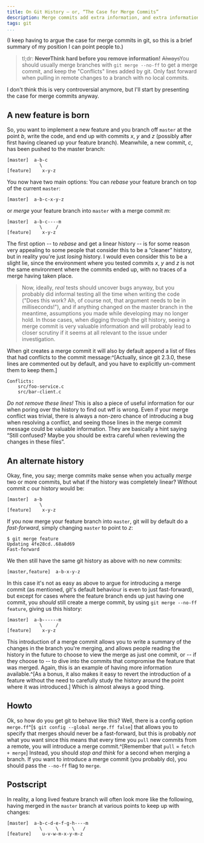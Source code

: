 ```yaml
---
title: On Git History – or, “The Case for Merge Commits”
description: Merge commits add extra information, and extra information is most often a good thing
tags: git
...
```


(I keep having to argue the case for merge commits in git, so this is a brief
summary of my position I can point people to.)

> tl;dr: **~~Never~~Think hard before you remove information!** ~~Always~~You
> should usually merge branches with `git merge --no-ff` to get a merge commit,
> and keep the "Conflicts" lines added by git. Only fast forward when pulling
> in remote changes to a branch with no local commits.

I don't think this is very controversial anymore, but I'll start by presenting
the case for merge commits anyway.

## A new feature is born

So, you want to implement a new feature and you branch off `master` at the
point *b*, write the code, and end up with commits *x*, *y* and *z* (possibly
after first having cleaned up your feature branch). Meanwhile, a new commit,
*c*, has been pushed to the master branch:

    [master]  a-b-c
                \
    [feature]    x-y-z

You now have two main options: You can *rebase* your feature branch on top of
the current `master`:

    [master]  a-b-c-x-y-z

or *merge* your feature branch into `master` with a merge commit *m*:

    [master]  a-b-c----m
                \     /
    [feature]    x-y-z

The first option -- to *rebase* and get a linear history -- is for some reason
very appealing to some people that consider this to be a “cleaner” history, but
in reality you're just *losing* history. I would even consider this to be
a slight lie, since the environment where you tested commits *x*, *y* and *z*
is not the same environment where the commits ended up, with no traces of
a merge having taken place.

> Now, ideally, *real* tests should uncover bugs anyway, but you probably did
informal testing all the time when writing the code ("Does this work? Ah, of
course not, that argument needs to be in milliseconds!"), and if anything
changed on the master branch in the meantime, assumptions you made while
developing may no longer hold. In those cases, when digging through the git
history, seeing a merge commit is very valuable information and will probably
lead to closer scrutiny if it seems at all relevant to the issue under
investigation.

When git creates a merge commit it will also by default append a list of files
that had conflicts to the commit message:^[Actually, since git 2.3.0, these
lines are commented out by default, and you have to explicitly un-comment them
to keep them.]

    Conflicts:
        src/foo-service.c
        src/bar-client.c

*Do not remove these lines!* This is also a piece of useful information for our
when poring over the history to find out wtf is wrong. Even if your merge
conflict was trivial, there is always a non-zero chance of introducing a bug
when resolving a conflict, and seeing those lines in the merge commit message
could be valuable information. They are basically a hint saying “Still confused?
Maybe you should be extra careful when reviewing the changes in these files”.

## An alternate history

Okay, fine, you say; merge commits make sense when you actually *merge* two or
more commits, but what if the history was completely linear? Without commit *c*
our history would be:

    [master]  a-b
                \
    [feature]    x-y-z

If you now merge your feature branch into `master`, git will by default do
a *fast-forward*, simply changing `master` to point to *z*:

    $ git merge feature
    Updating 4fe28cd..68a8d69
    Fast-forward

We then still have the same git history as above with no new commits:

    [master,feature]  a-b-x-y-z

In this case it's not as easy as above to argue for introducing a merge commit
(as mentioned, git's default behaviour is even to just fast-forward), but
except for cases where the feature branch ends up just having one commit, you
*should* still create a merge commit, by using `git merge --no-ff feature`,
giving us this history:

    [master]  a-b------m
                \     /
    [feature]    x-y-z

This introduction of a merge commit allows you to write a summary of the
changes in the branch you're merging, and allows people reading the history in
the future to choose to view the merge as just one commit, or -- if they choose
to -- to dive into the commits that compromise the feature that was merged.
Again, this is an example of having more information available.^[As a bonus, it
also makes it easy to revert the introduction of a feature without the need to
carefully study the history around the point where it was introduced.] Which is
almost always a good thing.

## Howto

Ok, so how do you get git to behave like this? Well, there is a config option
`merge.ff`^[`$ git config --global merge.ff false`] that allows you to specify
that merges should never be a fast-forward, but this is probably *not* what you
want since this means that every time you `pull` new commits from a remote, you
will introduce a merge commit.^[Remember that `pull` = `fetch + merge`]
Instead, you should *stop and think* for a second when merging a branch. If you
want to introduce a merge commit (you probably do), you should pass the
`--no-ff` flag to `merge`.

## Postscript

In reality, a long lived feature branch will often look more like the
following, having merged in the `master` branch at various points to keep up
with changes:

    [master]  a-b-c-d-e-f-g-h----m
                \     \     \   /
    [feature]    u-v-w-m-x-y-m-z
